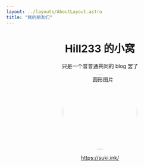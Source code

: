 ```yaml
---
layout: ../layouts/AboutLayout.astro
title: "我的朋友们"
---
```

<div align="center">

# Hill233 的小窝
只是一个普普通共同的 blog 罢了

  <img src="https://q.qlogo.cn/g?b=qq&nk=1851466055&s=640" alt="圆形图片" style="border-radius: 50%; width: 200px; height: 200px; object-fit: cover;">

https://suki.ink/
</div>


